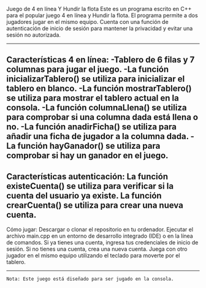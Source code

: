 Juego de 4 en línea Y Hundir la flota
Este es un programa escrito en C++ para el popular juego 4 en línea y Hundir la flota. 
El programa permite a dos jugadores jugar en el mismo equipo. 
Cuenta con una función de autenticación de inicio de sesión para mantener la privacidad y evitar una sesión no autorizada.

-----------------------------------------------------------------------------------------------------------------------

Características 4 en línea:
    -Tablero de 6 filas y 7 columnas para jugar el juego.
    -La función inicializarTablero() se utiliza para inicializar el tablero en blanco.
    -La función mostrarTablero() se utiliza para mostrar el tablero actual en la consola.
    -La función columnaLlena() se utiliza para comprobar si una columna dada está llena o no.
    -La función anadirFicha() se utiliza para añadir una ficha de jugador a la columna dada.
    -La función hayGanador() se utiliza para comprobar si hay un ganador en el juego.
-----------------------------------------------------------------------------------------------------------------------
 
 Características autenticación:
    La función existeCuenta() se utiliza para verificar si la cuenta del usuario ya existe.
    La función crearCuenta() se utiliza para crear una nueva cuenta.
-----------------------------------------------------------------------------------------------------------------------
 
 Cómo jugar:
    Descargar o clonar el repositorio en tu ordenador.
    Ejecutar el archivo main.cpp en un entorno de desarrollo integrado (IDE) o en la línea de comandos.
    Si ya tienes una cuenta, ingresa tus credenciales de inicio de sesión.
    Si no tienes una cuenta, crea una nueva cuenta.
    Juega con otro jugador en el mismo equipo utilizando el teclado para moverte por el tablero.
    
-----------------------------------------------------------------------------------------------------------------------    
    
    Nota: Este juego está diseñado para ser jugado en la consola.

